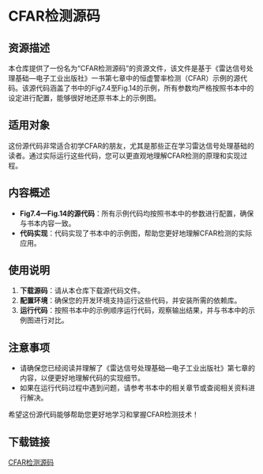 # CFAR检测源码

## 资源描述

本仓库提供了一份名为“CFAR检测源码”的资源文件，该文件是基于《雷达信号处理基础—电子工业出版社》一书第七章中的恒虚警率检测（CFAR）示例的源代码。该源代码涵盖了书中的Fig7.4至Fig.14的示例，所有参数均严格按照书本中的设定进行配置，能够很好地还原书本上的示例图。

## 适用对象

这份源代码非常适合初学CFAR的朋友，尤其是那些正在学习雷达信号处理基础的读者。通过实际运行这些代码，您可以更直观地理解CFAR检测的原理和实现过程。

## 内容概述

- **Fig7.4—Fig.14的源代码**：所有示例代码均按照书本中的参数进行配置，确保与书本内容一致。
- **代码实现**：代码实现了书本中的示例图，帮助您更好地理解CFAR检测的实际应用。

## 使用说明

1. **下载源码**：请从本仓库下载源代码文件。
2. **配置环境**：确保您的开发环境支持运行这些代码，并安装所需的依赖库。
3. **运行代码**：按照书本中的示例顺序运行代码，观察输出结果，并与书本中的示例图进行对比。

## 注意事项

- 请确保您已经阅读并理解了《雷达信号处理基础—电子工业出版社》第七章的内容，以便更好地理解代码的实现细节。
- 如果在运行代码过程中遇到问题，请参考书本中的相关章节或查阅相关资料进行解决。

希望这份源代码能够帮助您更好地学习和掌握CFAR检测技术！

## 下载链接

[CFAR检测源码](https://pan.quark.cn/s/a2b52e25fb55)